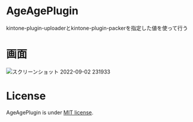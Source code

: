 # AgeAgePlugin

kintone-plugin-uploaderとkintone-plugin-packerを指定した値を使って行う

# 画面

![スクリーンショット 2022-09-02 231933](https://github.com/benjaaamin0518/TestApplication/blob/main/View.png)

# License

AgeAgePlugin is under [MIT license](https://en.wikipedia.org/wiki/MIT_License).
